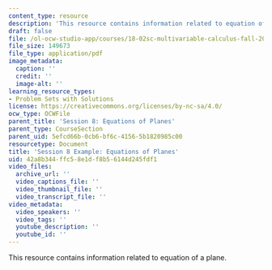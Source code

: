```yaml
---
content_type: resource
description: 'This resource contains information related to equation of a plane. '
draft: false
file: /ol-ocw-studio-app/courses/18-02sc-multivariable-calculus-fall-2010/42a8b344ffc58e1df8b56144d245fdf1_MIT18_02SC_we_7_comb.pdf
file_size: 149673
file_type: application/pdf
image_metadata:
  caption: ''
  credit: ''
  image-alt: ''
learning_resource_types:
- Problem Sets with Solutions
license: https://creativecommons.org/licenses/by-nc-sa/4.0/
ocw_type: OCWFile
parent_title: 'Session 8: Equations of Planes'
parent_type: CourseSection
parent_uid: 5efcd66b-0cb6-bf6c-4156-5b1820985c00
resourcetype: Document
title: 'Session 8 Example: Equations of Planes'
uid: 42a8b344-ffc5-8e1d-f8b5-6144d245fdf1
video_files:
  archive_url: ''
  video_captions_file: ''
  video_thumbnail_file: ''
  video_transcript_file: ''
video_metadata:
  video_speakers: ''
  video_tags: ''
  youtube_description: ''
  youtube_id: ''
---
```

This resource contains information related to equation of a plane.